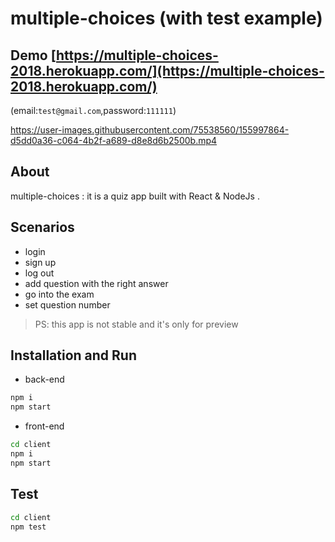 # multiple-choices (with test example)

## Demo [https://multiple-choices-2018.herokuapp.com/](https://multiple-choices-2018.herokuapp.com/)
(email:`test@gmail.com`,password:`111111`)

 

https://user-images.githubusercontent.com/75538560/155997864-d5dd0a36-c064-4b2f-a689-d8e8d6b2500b.mp4



## About
multiple-choices : it is a quiz app built with React & NodeJs .

## Scenarios 

- login
- sign up
- log out 
- add question with the right answer
- go into the exam 
- set question number
 
> PS: this app is not stable and it's only for preview
 
## Installation and Run

- back-end
```sh
npm i
npm start
``` 
- front-end 
```sh
cd client
npm i
npm start
``` 

## Test

```sh
cd client
npm test
``` 

